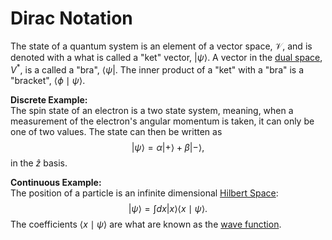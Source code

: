 # Dirac Notation

The state of a quantum system is an element of a vector space, $\mathcal{V}$, and is denoted with a what is called a "ket" vector, $\left|\psi\right\rangle$.
A vector in the [dual space](../Math_Concepts/dual_space.md), $V^*$, is a called a "bra", $\left\langle\psi\right|$.
The inner product of a "ket" with a "bra" is a "bracket", $\left\langle\phi \mid \psi\right\rangle$.

**Discrete Example:**  
The spin state of an electron is a two state system, meaning, when a measurement of the electron's angular momentum is taken, it can only be one of two values.
The state can then be written as
$$
\left|\psi\right\rangle = \alpha \left|+\right\rangle + \beta\left|-\right\rangle,
$$
in the $\hat{z}$ basis.

**Continuous Example:**  
The position of a particle is an infinite dimensional [Hilbert Space](../Math_Concepts/hilbert_space.md):
$$
\left|\psi\right\rangle = \int dx \left|x\right\rangle\left\langle x \mid \psi \right\rangle.
$$
The coefficients $\left\langle x \mid \psi \right\rangle$ are what are known as the [wave function](wave_function.md).